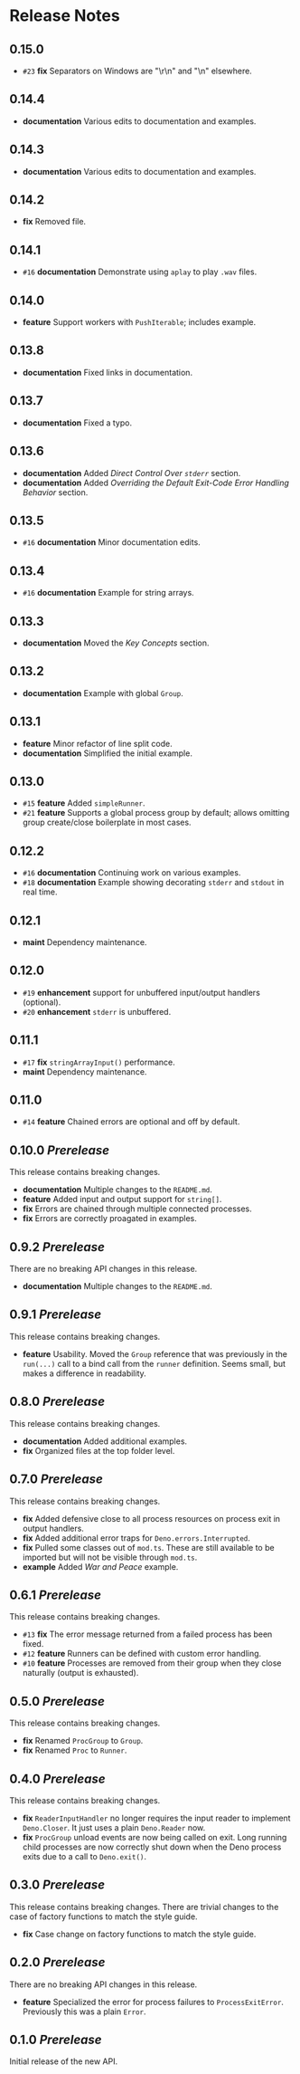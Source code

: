 # Release Notes

## 0.15.0

- `#23` **fix** Separators on Windows are "\r\n" and "\n" elsewhere.

## 0.14.4

- **documentation** Various edits to documentation and examples.

## 0.14.3

- **documentation** Various edits to documentation and examples.

## 0.14.2

- **fix** Removed file.

## 0.14.1

- `#16` **documentation** Demonstrate using `aplay` to play `.wav` files.

## 0.14.0

- **feature** Support workers with `PushIterable`; includes example.

## 0.13.8

- **documentation** Fixed links in documentation.

## 0.13.7

- **documentation** Fixed a typo.

## 0.13.6

- **documentation** Added _Direct Control Over `stderr`_ section.
- **documentation** Added _Overriding the Default Exit-Code Error Handling
  Behavior_ section.

## 0.13.5

- `#16` **documentation** Minor documentation edits.

## 0.13.4

- `#16` **documentation** Example for string arrays.

## 0.13.3

- **documentation** Moved the _Key Concepts_ section.

## 0.13.2

- **documentation** Example with global `Group`.

## 0.13.1

- **feature** Minor refactor of line split code.
- **documentation** Simplified the initial example.

## 0.13.0

- `#15` **feature** Added `simpleRunner`.
- `#21` **feature** Supports a global process group by default; allows omitting
  group create/close boilerplate in most cases.

## 0.12.2

- `#16` **documentation** Continuing work on various examples.
- `#18` **documentation** Example showing decorating `stderr` and `stdout` in
  real time.

## 0.12.1

- **maint** Dependency maintenance.

## 0.12.0

- `#19` **enhancement** support for unbuffered input/output handlers (optional).
- `#20` **enhancement** `stderr` is unbuffered.

## 0.11.1

- `#17` **fix** `stringArrayInput()` performance.
- **maint** Dependency maintenance.

## 0.11.0

- `#14` **feature** Chained errors are optional and off by default.

## 0.10.0 _Prerelease_

This release contains breaking changes.

- **documentation** Multiple changes to the `README.md`.
- **feature** Added input and output support for `string[]`.
- **fix** Errors are chained through multiple connected processes.
- **fix** Errors are correctly proagated in examples.

## 0.9.2 _Prerelease_

There are no breaking API changes in this release.

- **documentation** Multiple changes to the `README.md`.

## 0.9.1 _Prerelease_

This release contains breaking changes.

- **feature** Usability. Moved the `Group` reference that was previously in the
  `run(...)` call to a bind call from the `runner` definition. Seems small, but
  makes a difference in readability.

## 0.8.0 _Prerelease_

This release contains breaking changes.

- **documentation** Added additional examples.
- **fix** Organized files at the top folder level.

## 0.7.0 _Prerelease_

This release contains breaking changes.

- **fix** Added defensive close to all process resources on process exit in
  output handlers.
- **fix** Added additional error traps for `Deno.errors.Interrupted`.
- **fix** Pulled some classes out of `mod.ts`. These are still available to be
  imported but will not be visible through `mod.ts`.
- **example** Added _War and Peace_ example.

## 0.6.1 _Prerelease_

This release contains breaking changes.

- `#13` **fix** The error message returned from a failed process has been fixed.
- `#12` **feature** Runners can be defined with custom error handling.
- `#10` **feature** Processes are removed from their group when they close
  naturally (output is exhausted).

## 0.5.0 _Prerelease_

This release contains breaking changes.

- **fix** Renamed `ProcGroup` to `Group`.
- **fix** Renamed `Proc` to `Runner`.

## 0.4.0 _Prerelease_

This release contains breaking changes.

- **fix** `ReaderInputHandler` no longer requires the input reader to implement
  `Deno.Closer`. It just uses a plain `Deno.Reader` now.
- **fix** `ProcGroup` unload events are now being called on exit. Long running
  child processes are now correctly shut down when the Deno process exits due to
  a call to `Deno.exit()`.

## 0.3.0 _Prerelease_

This release contains breaking changes. There are trivial changes to the case of
factory functions to match the style guide.

- **fix** Case change on factory functions to match the style guide.

## 0.2.0 _Prerelease_

There are no breaking API changes in this release.

- **feature** Specialized the error for process failures to `ProcessExitError`.
  Previously this was a plain `Error`.

## 0.1.0 _Prerelease_

Initial release of the new API.

